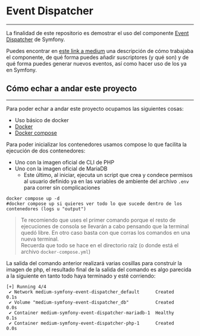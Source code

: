 # Event Dispatcher 
___ 

La finalidad de este repositorio es demostrar el uso del componente [Event Dispatcher](https://symfony.com/doc/current/components/event_dispatcher.html)
de Symfony.  

Puedes encontrar en [este link a medium]() una descripción de cómo trabajaba el componente, de qué forma puedes añadir suscriptores (y qué son)
y de qué forma puedes generar nuevos eventos, así como hacer uso de los ya en Symfony.
  
  
  
## Cómo echar a andar este proyecto
___
Para poder echar a andar este proyecto ocupamos las siguientes cosas:
* Uso básico de docker
* [Docker](https://docs.docker.com/engine/install/)
* [Docker compose](https://docs.docker.com/compose/)

Para poder inicializar los contenedores usamos compose lo que facilita la ejecución de dos contenedores:
* Uno con la imagen oficial de CLI de PHP
* Uno con la imagen oficial de MariaDB
  * Este último, al iniciar, ejecuta un script que crea y condece permisos al usuario definido ya en las variables de ambiente 
  del archivo `.env` para correr sin complicaciones

```shell
docker compose up -d
#docker compose up si quieres ver todo lo que sucede dentro de los contenedores (logs u "output")
```
> Te recomiendo que uses el primer comando porque el resto de ejecuciones de consola se llevarán a cabo pensando que la terminal quedó libre.
> En otro caso basta con que corras los comandos en una nueva terminal.  
> Recuerda que todo se hace en el directorio raíz (o donde está el archivo `docker-compose.yml`)  

La salida del comando anterior realizará varias cosillas para construir la imagen de php, el resultado final de la salida del comando 
es algo parecida a la siguiente en tanto todo haya terminado y esté corriendo:
```
[+] Running 4/4
 ✔ Network medium-symfony-event-dispatcher_default      Created                                                                                                                                                               0.1s 
 ✔ Volume "medium-symfony-event-dispatcher_db"          Created                                                                                                                                                               0.0s 
 ✔ Container medium-symfony-event-dispatcher-mariadb-1  Healthy                                                                                                                                                               0.1s 
 ✔ Container medium-symfony-event-dispatcher-php-1      Created                                                                                                                                                               0.0s 
```
